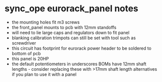 # sync_ope eurorack_panel notes

- the mounting holes fit m3 screws
- the front_panel mounts to pcb with 12mm standoffs
- will need to lie large caps and regulators down to fit panel
- blanking calibration trimpots can still be set with tool such as screwdriver
- this circuit has footprint for eurorack power header to be soldered to bottom of pcb
- this panel is 20HP
- the default potentiometers in underscores BOMs have 12mm shaft lengths - consider replacing these with >17mm shaft length alternatives if you plan to use it with a panel